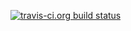 [![travis-ci.org build status](https://travis-ci.org/oleksiyy/deadbeef.png?branch=master)](https://travis-ci.org/oleksiyy/deadbeef)
